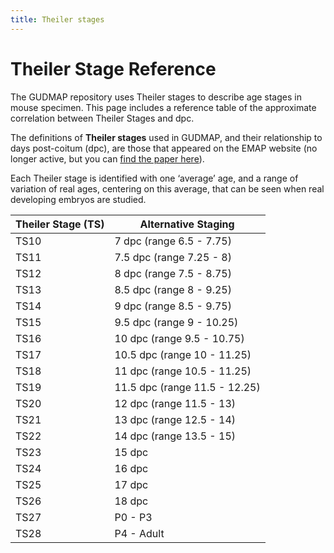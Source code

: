 ```yaml
---
title: Theiler stages
---
```


# Theiler Stage Reference

The GUDMAP repository uses Theiler stages to describe age stages in mouse specimen. This page includes a reference table of the approximate correlation between Theiler Stages and dpc.

The definitions of **Theiler stages** used in GUDMAP, and their relationship to days post-coitum (dpc), are those that appeared on the EMAP website (no longer active, but you can [find the paper here](https://www.ncbi.nlm.nih.gov/projects/Jax_GSA/IMGC2005_Workshop/emage_tutorial.pdf)).

Each Theiler stage is identified with one ‘average’ age, and a range of variation of real ages, centering on this average, that can be seen when real developing embryos are studied.

| **Theiler Stage (TS)** | **Alternative Staging**       |
| ---------------------- | ----------------------------- |
| TS10                   | 7 dpc (range 6.5 - 7.75)      |
| TS11                   | 7.5 dpc (range 7.25 - 8)      |
| TS12                   | 8 dpc (range 7.5 - 8.75)      |
| TS13                   | 8.5 dpc (range 8 - 9.25)      |
| TS14                   | 9 dpc (range 8.5 - 9.75)      |
| TS15                   | 9.5 dpc (range 9 - 10.25)     |
| TS16                   | 10 dpc (range 9.5 - 10.75)    |
| TS17                   | 10.5 dpc (range 10 - 11.25)   |
| TS18                   | 11 dpc (range 10.5 - 11.25)   |
| TS19                   | 11.5 dpc (range 11.5 - 12.25) |
| TS20                   | 12 dpc (range 11.5 - 13)      |
| TS21                   | 13 dpc (range 12.5 - 14)      |
| TS22                   | 14 dpc (range 13.5 - 15)      |
| TS23                   | 15 dpc                        |
| TS24                   | 16 dpc                        |
| TS25                   | 17 dpc                        |
| TS26                   | 18 dpc                        |
| TS27                   | P0 - P3                       |
| TS28                   | P4 - Adult                    |
